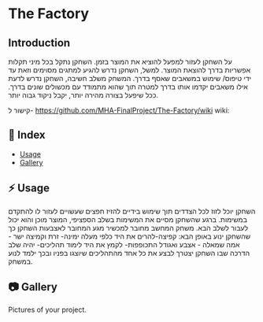# The Factory

## Introduction

על השחקן לעזור למפעל להוציא את המוצר בזמן. השחקן נתקל בכל מיני תקלות אפשריות בדרך להוצאת המוצר. למשל, השחקן נדרש להגיע למתגים מסוימים וזאת עד ידי טיפוס/ שימוש במשאבים שאסף בדרך. המשחק משלב חשיבה, השחקן נדרש לדעת אילו משאבים יקדמו אותו בדרך למטרה תוך שהוא מתמודד עם מכשולים שונים בדרך. ככל שיפעל בצורה מהירה יותר, יקבל ניקוד גבוה יותר.

קישור ל-  https://github.com/MHA-FinalProject/The-Factory/wiki wiki:
         

## :ledger: Index

- [Usage](#zap-usage)
- [Gallery](#camera-gallery)


## :zap: Usage

השחקן יוכל לזוז לכל הצדדים תוך שימוש בידיים להזיז חפצים שעשויים לעזור לו להתקדם במשימות.
ברגע שהשחקן מסיים את המשימות בשלב הספציפי, המוצר מוכן והוא יכול לעבור לשלב הבא.
משחק המחשב מחובר למכשיר מגע המחובר לאצבעות השחקן כך שהשחקן ינוע באופן הבא: קפיצה-להרים את היד כלפי מעלה ימינה- זרת וקמיצה ישר - אמה שמאלה - אצבע ואגודל התכופפות- לקמץ את היד
לימוד תהליכים- יהיה שלב הדרכה שבו השחקן יצטרך לבצע את כל אחד מהתהליכים שיוצגו בפניו ובכך ילמד לנוע במשחק.


##  :camera: Gallery
Pictures of your project.


